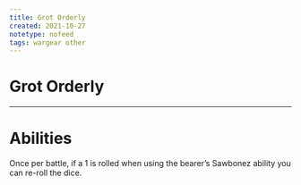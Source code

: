 ```yaml
---
title: Grot Orderly
created: 2021-10-27
notetype: nofeed
tags: wargear other
---
```


# Grot Orderly

---

# Abilities

Once per battle, if a 1 is rolled when using the bearer’s Sawbonez ability you can re-roll the dice.